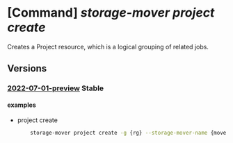 # [Command] _storage-mover project create_

Creates a Project resource, which is a logical grouping of related jobs.

## Versions

### [2022-07-01-preview](/Resources/mgmt-plane/L3N1YnNjcmlwdGlvbnMve30vcmVzb3VyY2Vncm91cHMve30vcHJvdmlkZXJzL21pY3Jvc29mdC5zdG9yYWdlbW92ZXIvc3RvcmFnZW1vdmVycy97fS9wcm9qZWN0cy97fQ==/2022-07-01-preview.xml) **Stable**

<!-- mgmt-plane /subscriptions/{}/resourcegroups/{}/providers/microsoft.storagemover/storagemovers/{}/projects/{} 2022-07-01-preview -->

#### examples

- project create
    ```bash
        storage-mover project create -g {rg} --storage-mover-name {mover_name} -n {project_name} --description ProjectDesc
    ```
